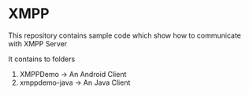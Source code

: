 # XMPP
This repository contains sample code which show how to communicate with XMPP Server

It contains to folders
 1. XMPPDemo -> An Android Client
 2. xmppdemo-java -> An Java Client
